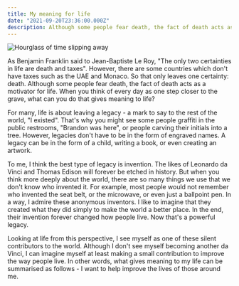 ```yaml
---
title: My meaning for life
date: "2021-09-20T23:36:00.000Z"
description: Although some people fear death, the fact of death acts as a motivator for life. When you think of every day as one step closer to the grave, what can you do that gives meaning to life?
---
```


![Hourglass of time slipping away](https://user-images.githubusercontent.com/30791155/134012107-9e9e525c-1f62-4317-8fe8-9a538b515f17.png)


As Benjamin Franklin said to Jean-Baptiste Le Roy, "The only two certainties in life are death and taxes". However, there are some countries which don't have taxes such as the UAE and Monaco. So that only leaves one certainty: death. Although some people fear death, the fact of death acts as a motivator for life. When you think of every day as one step closer to the grave, what can you do that gives meaning to life?

For many, life is about leaving a legacy - a mark to say to the rest of the world, "I existed". That's why you might see some people graffiti in the public restrooms, "Brandon was here", or people carving their initials into a tree. However, legacies don't have to be in the form of engraved names. A legacy can be in the form of a child, writing a book, or even creating an artwork.

To me, I think the best type of legacy is invention. The likes of Leonardo da Vinci and Thomas Edison will forever be etched in history. But when you think more deeply about the world, there are so many things we use that we don't know who invented it. For example, most people would not remember who invented the seat belt, or the microwave, or even just a ballpoint pen. In a way, I admire these anonymous inventors. I like to imagine that they created what they did simply to make the world a better place. In the end, their invention forever changed how people live. Now that's a powerful legacy.

Looking at life from this perspective, I see myself as one of these silent contributors to the world. Although I don't see myself becoming another da Vinci, I can imagine myself at least making a small contribution to improve the way people live. In other words, what gives meaning to my life can be summarised as follows - I want to help improve the lives of those around me.

